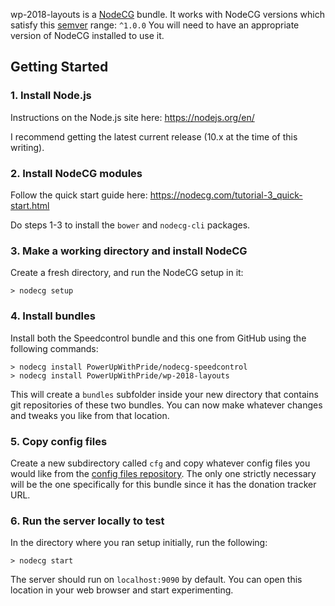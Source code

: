 wp-2018-layouts is a [NodeCG](http://github.com/nodecg/nodecg) bundle. 
It works with NodeCG versions which satisfy this [semver](https://docs.npmjs.com/getting-started/semantic-versioning) range: `^1.0.0`
You will need to have an appropriate version of NodeCG installed to use it.

## Getting Started

### 1. Install Node.js
Instructions on the Node.js site here: https://nodejs.org/en/

I recommend getting the latest current release (10.x at the time of this writing).

### 2. Install NodeCG modules
Follow the quick start guide here: https://nodecg.com/tutorial-3_quick-start.html

Do steps 1-3 to install the `bower` and `nodecg-cli` packages.

### 3. Make a working directory and install NodeCG
Create a fresh directory, and run the NodeCG setup in it:

```
> nodecg setup
```

### 4. Install bundles
Install both the Speedcontrol bundle and this one from GitHub using the following commands:

```
> nodecg install PowerUpWithPride/nodecg-speedcontrol
> nodecg install PowerUpWithPride/wp-2018-layouts
```

This will create a `bundles` subfolder inside your new directory that contains git repositories of these two bundles.  You can now make whatever changes and tweaks you like from that location.

### 5. Copy config files
Create a new subdirectory called `cfg` and copy whatever config files you would like from the [config files repository](https://github.com/PowerUpWithPride/puwp-config-files/tree/master/layouts).  The only one strictly necessary will be the one specifically for this bundle since it has the donation tracker URL.

### 6. Run the server locally to test
In the directory where you ran setup initially, run the following:

```
> nodecg start
```

The server should run on `localhost:9090` by default.  You can open this location in your web browser and start experimenting.
